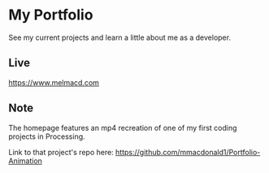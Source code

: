 # My Portfolio

See my current projects and learn a little about me as a developer.

## Live 

https://www.melmacd.com

## Note
 
 The homepage features an mp4 recreation of one of my first coding projects in Processing.
 
 Link to that project's repo here: https://github.com/mmacdonald1/Portfolio-Animation
